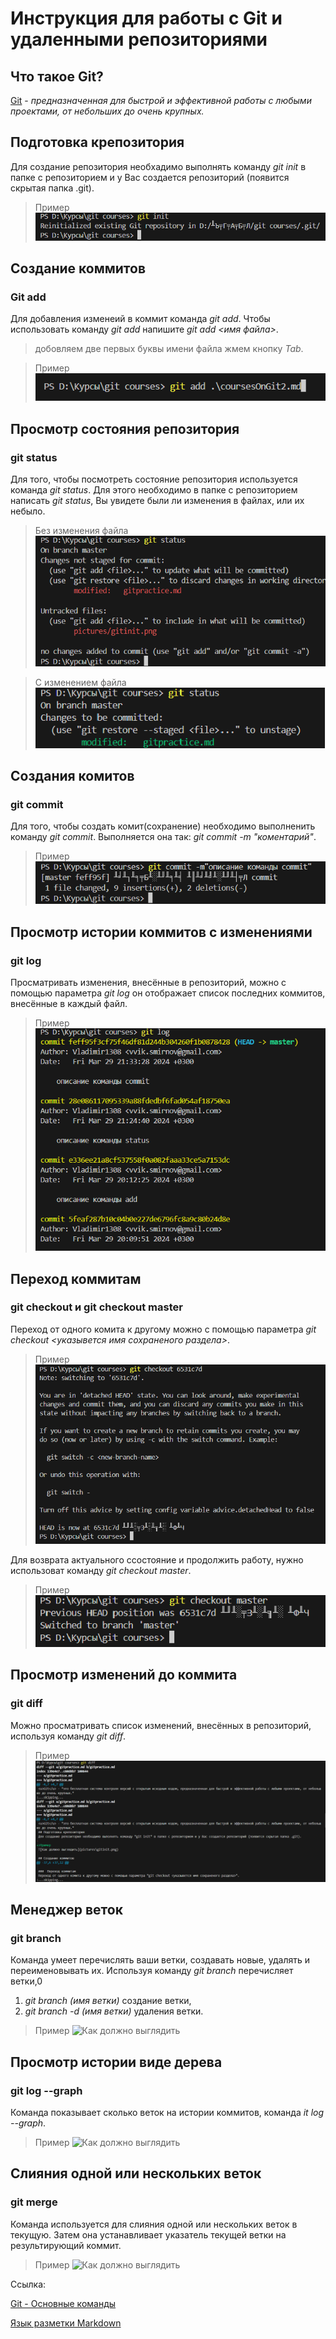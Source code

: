 # Инструкция для работы с Git и удаленными репозиториями

## Что такое Git?
<u>Git</u> - *предназначенная для быстрой и эффективной работы с любыми проектами, от небольших до очень крупных.*
## Подготовка крепозитория
Для создание репозитория необхадимо выполнять команду *git init* в папке с репозиторием и у Вас создается репозиторий (появится скрытая папка .git).
>Пример
![Как должно выглядить](pictures\gitinit.png)

## Создание коммитов 
### Git add
Для добавления изменеий в коммит команда *git add*. Чтобы использовать команду *git add* напишите *git add <имя файла>*. 
> добовляем две первых буквы имени файла жмем кнопку *Tab*.

>Пример 
![Как должно выглядить](pictures\gitadd.png)

## Просмотр состояния репозитория
### git status
Для того, чтобы посмотреть состояние репозитория используется команда *git status*. Для этого необходимо в папке с репозиторием написать *git status*, Вы увидете были ли изменения в файлах, или их небыло. 
> Без изменения файла 
![Как должно выглядить](pictures\gitstatus.png)

> С изменением файла
 ![Как должно выглядить](pictures\gitstatus2.png)

## Создания комитов 
### git commit
Для того, чтобы создать комит(сохранение) необходимо выполненить команду *git commit*. Выполняется она так: *git commit -m "коментарий"*.

> Пример
![Как должно выглядить](pictures\gitcommit.png)

## Просмотр истории коммитов с изменениями
### git log
Просматривать изменения, внесённые в репозиторий, можно с помощью параметра *git log* он отображает список последних коммитов, внесённые в каждый файл.
> Пример
![Как должно выглядить](pictures\gitlog.png)

##  Переход коммитам
### git checkout и git checkout master
Переход от одного комита к другому можно с помощью параметра *git checkout <указывется имя сохраненого раздела>*.
> Пример
![Как должно выглядить](pictures\gitcheckaut.png)

Для возврата актуального ссостояние и продолжить работу, нужно использоват команду *git checkout master*.
 >Пример
![Как должно выглядить](pictures\gitcheckoutmaster.png)

## Просмотр изменений до коммита
### git diff
Можно просматривать список изменений, внесённых в репозиторий, используя команду *git diff*.
>Пример
![Как должно выглядить](pictures\gitdiff.png)

## Менеджер веток
### git branch
Команда умеет перечислять ваши ветки, создавать новые, удалять и переименовывать их. Используя команду *git branch* перечисляет ветки,0
 1. *git branch (имя ветки)* создание ветки, 
 1. *git branch -d (имя ветки)* удаления ветки.

>Пример
![Как должно выглядить](pictures\gitbranch.png)

## Просмотр истории виде дерева
### git log --graph
Команда показывает сколько веток на истории коммитов, команда *it log --graph*.

>Пример
![Как должно выглядить](pictures\gitlog--graph.png)

## Cлияния одной или нескольких веток
### git merge
Команда используется для слияния одной или нескольких веток в текущую. Затем она устанавливает указатель текущей ветки на результирующий коммит.

>Пример
![Как должно выглядить](pictures\gitmerge.png)


Ссылка:

[Git - Основные команды][1]

[Язык разметки Markdown][2]

[1]: https://git.github.io/git-scm.com/book/ru/v2/Приложение-C:-Команды-Git-Основные-команды
[2]:https://skillbox.ru/media/code/yazyk-razmetki-markdown-shpargalka-po-sintaksisu-s-primerami/#stk-19


